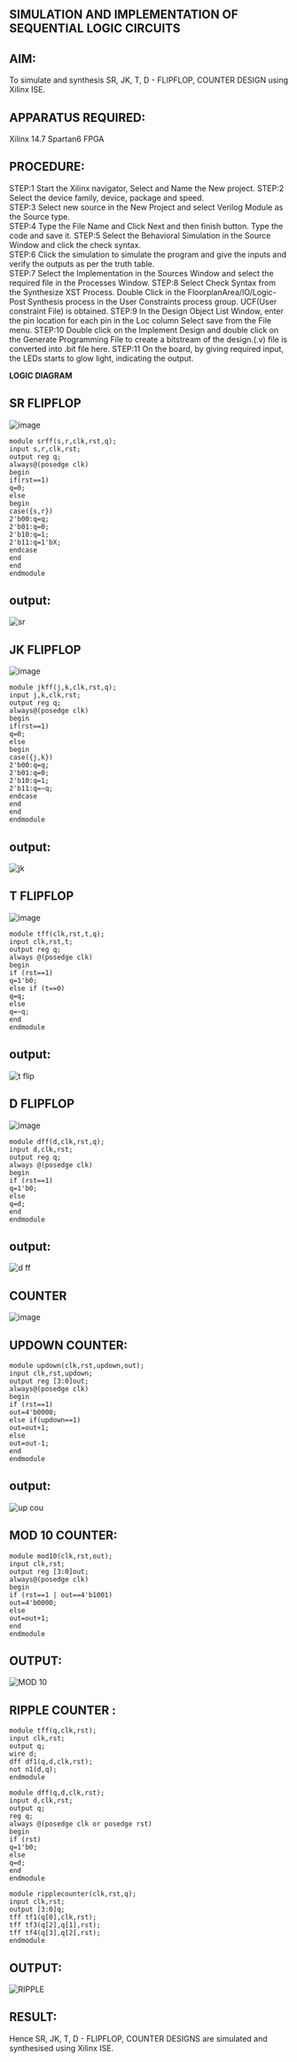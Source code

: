 ## SIMULATION AND IMPLEMENTATION OF SEQUENTIAL LOGIC CIRCUITS

## AIM: 
 To simulate and synthesis SR, JK, T, D - FLIPFLOP, COUNTER DESIGN using Xilinx ISE.

## APPARATUS REQUIRED:
Xilinx 14.7
Spartan6 FPGA

## PROCEDURE:

STEP:1  Start  the Xilinx navigator, Select and Name the New project.
STEP:2  Select the device family, device, package and speed.       
STEP:3  Select new source in the New Project and select Verilog Module as the Source type.                       
STEP:4  Type the File Name and Click Next and then finish button. Type the code and save it.
STEP:5  Select the Behavioral Simulation in the Source Window and click the check syntax.                       
STEP:6  Click the simulation to simulate the program and  give the inputs and verify the outputs as per the truth table.               
STEP:7  Select the Implementation in the Sources Window and select the required file in the Processes Window.
STEP:8  Select Check Syntax from the Synthesize  XST Process. Double Click in the  FloorplanArea/IO/Logic-Post Synthesis process in the User Constraints process group. UCF(User constraint File) is obtained. 
STEP:9  In the Design Object List Window, enter the pin location for each pin in the Loc column Select save from the File menu.
STEP:10 Double click on the Implement Design and double click on the Generate Programming File to create a bitstream of the design.(.v) file is converted into .bit file here.
STEP:11  On the board, by giving required input, the LEDs starts to glow light, indicating the output.

**LOGIC DIAGRAM**

## SR FLIPFLOP

![image](https://github.com/navaneethans/VLSI-LAB-EXP-4/assets/6987778/77fb7f38-5649-4778-a987-8468df9ea3c3)
```
module srff(s,r,clk,rst,q);
input s,r,clk,rst;
output reg q;
always@(posedge clk)
begin
if(rst==1)
q=0;
else
begin
case({s,r})
2'b00:q=q;
2'b01:q=0;
2'b10:q=1;
2'b11:q=1'bX;
endcase
end
end
endmodule
```
## output:
![sr](https://github.com/kameshwari2005/VLSI-LAB-EXP-4/assets/160711331/709c9e0f-5775-42b7-9f45-09f108f8801f)



## JK FLIPFLOP

![image](https://github.com/navaneethans/VLSI-LAB-EXP-4/assets/6987778/1510e030-4ddc-42b1-88ce-d00f6f0dc7e6)
```
module jkff(j,k,clk,rst,q);
input j,k,clk,rst;
output reg q;
always@(posedge clk)
begin
if(rst==1)
q=0;
else
begin
case({j,k})
2'b00:q=q;
2'b01:q=0;
2'b10:q=1;
2'b11:q=~q;
endcase
end
end
endmodule
```
## output:
![jk](https://github.com/kameshwari2005/VLSI-LAB-EXP-4/assets/160711331/a3d35cd8-725d-4b44-9aa4-609236fd9b67)


## T FLIPFLOP

![image](https://github.com/navaneethans/VLSI-LAB-EXP-4/assets/6987778/7a020379-efb1-4104-85ee-439d660baa08)
```
module tff(clk,rst,t,q);
input clk,rst,t;
output reg q;
always @(posedge clk)
begin
if (rst==1)
q=1'b0;
else if (t==0)
q=q;
else
q=~q;
end
endmodule
```
## output:
![t flip](https://github.com/kameshwari2005/VLSI-LAB-EXP-4/assets/160711331/0741375e-59bc-4ce0-babd-9d5cdea2cadc)


## D FLIPFLOP

![image](https://github.com/navaneethans/VLSI-LAB-EXP-4/assets/6987778/dda843c5-f0a0-4b51-93a2-eaa4b7fa8aa0)
```
module dff(d,clk,rst,q);
input d,clk,rst;
output reg q;
always @(posedge clk)
begin
if (rst==1)
q=1'b0;
else
q=d;
end
endmodule
```
## output:
![d ff](https://github.com/kameshwari2005/VLSI-LAB-EXP-4/assets/160711331/dd7beb5b-7136-460a-b252-cd0d0cc432fa)



## COUNTER

![image](https://github.com/navaneethans/VLSI-LAB-EXP-4/assets/6987778/a1fc5f68-aafb-49a1-93d2-779529f525fa)

## UPDOWN COUNTER:
```
module updown(clk,rst,updown,out);
input clk,rst,updown;
output reg [3:0]out;
always@(posedge clk)
begin
if (rst==1)
out=4'b0000;
else if(updown==1)
out=out+1;
else
out=out-1;
end
endmodule
```
## output:
![up cou](https://github.com/kameshwari2005/VLSI-LAB-EXP-4/assets/160711331/22240195-ac19-4441-aea4-f4e2f3bb25d6)

## MOD 10 COUNTER:
```
module mod10(clk,rst,out);
input clk,rst;
output reg [3:0]out;
always@(posedge clk)
begin
if (rst==1 | out==4'b1001)
out=4'b0000;
else
out=out+1;
end
endmodule
```
## OUTPUT:
![MOD 10](https://github.com/kameshwari2005/VLSI-LAB-EXP-4/assets/160711331/ea6687d6-19eb-48b9-ae3c-605456446408)

 ## RIPPLE COUNTER :
 ```
module tff(q,clk,rst);
input clk,rst;
output q;
wire d;
dff df1(q,d,clk,rst);
not n1(d,q);
endmodule

module dff(q,d,clk,rst);
input d,clk,rst;
output q;
reg q;
always @(posedge clk or posedge rst)
begin
if (rst)
q=1'b0;
else 
q=d;
end
endmodule

module ripplecounter(clk,rst,q);
input clk,rst;
output [3:0]q;
tff tf1(q[0],clk,rst);
tff tf3(q[2],q[1],rst);
tff tf4(q[3],q[2],rst);
endmodule
```
## OUTPUT:
![RIPPLE](https://github.com/kameshwari2005/VLSI-LAB-EXP-4/assets/160711331/78b027c6-e362-4db9-b637-d4f51688a6f3)


## RESULT:
Hence SR, JK, T, D - FLIPFLOP, COUNTER DESIGNS are simulated and synthesised using Xilinx ISE.


